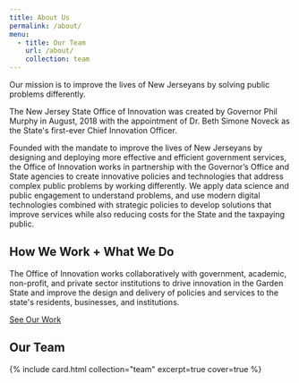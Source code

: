 ```yaml
---
title: About Us
permalink: /about/
menu:
  - title: Our Team
    url: /about/
    collection: team
---
```


<p class="usa-intro">Our mission is to improve the lives of New Jerseyans by solving public problems differently.</p>

The New Jersey State Office of Innovation was created by Governor Phil Murphy in August, 2018 with the appointment of Dr. Beth Simone Noveck as the State's first-ever Chief Innovation Officer.

Founded with the mandate to improve the lives of New Jerseyans by designing and deploying more effective and efficient government services, the Office of Innovation works in partnership with the Governor’s Office and State agencies to create innovative policies and technologies that address complex public problems by working differently. We apply data science and public engagement to understand problems, and use modern digital technologies combined with strategic policies to develop solutions that improve services while also reducing costs for the State and the taxpaying public.

## How We Work + What We Do

The Office of Innovation works collaboratively with government, academic, non-profit, and private sector institutions to drive innovation in the Garden State and improve the design and delivery of policies and services to the state's residents, businesses, and institutions.

<a class="usa-button" href="/projects/">See Our Work</a>

## Our Team

{% include card.html collection="team" excerpt=true cover=true %}
